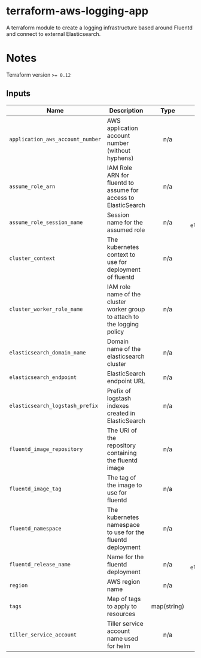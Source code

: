 # terraform-aws-logging-app

A terraform module to create a logging infrastructure based around Fluentd and connect to external Elasticsearch.  

# Notes

Terraform version  `>= 0.12`

## Inputs

| Name | Description | Type | Default | Required |
|------|-------------|:----:|:-----:|:-----:|
| `application_aws_account_number` | AWS application account number (without hyphens) | n/a | n/a |  yes |
| `assume_role_arn` | IAM Role ARN for fluentd to assume for access to ElasticSearch | n/a | n/a |  yes |
| `assume_role_session_name` | Session name for the assumed role | n/a | `"fluentd-elasticsearch"` |  no |
| `cluster_context` | The kubernetes context to use for deployment of fluentd | n/a | n/a |  yes |
| `cluster_worker_role_name` | IAM role name of the cluster worker group to attach to the logging policy | n/a | n/a |  yes |
| `elasticsearch_domain_name` | Domain name of the elasticsearch cluster | n/a | n/a |  yes |
| `elasticsearch_endpoint` | ElasticSearch endpoint URL | n/a | n/a |  yes |
| `elasticsearch_logstash_prefix` | Prefix of logstash indexes created in ElasticSearch | n/a | `"logstash"` |  no |
| `fluentd_image_repository` | The URI of the repository containing the fluentd image | n/a | n/a |  yes |
| `fluentd_image_tag` | The tag of the image to use for fluentd | n/a | `"latest"` |  no |
| `fluentd_namespace` | The kubernetes namespace to use for the fluentd deployment | n/a | `"logging"` |  no |
| `fluentd_release_name` | Name for the fluentd deployment | n/a | `"fluentd-elasticsearch"` |  no |
| `region` | AWS region name | n/a | n/a |  yes |
| `tags` | Map of tags to apply to resources | map(string) | n/a |  yes |
| `tiller_service_account` | Tiller service account name used for helm | n/a | `"tiller"` |  no |
